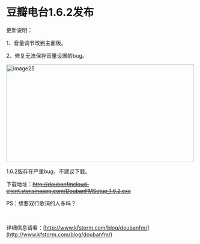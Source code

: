 # 豆瓣电台1.6.2发布

更新说明：

1、音量调节改到主面板。

2、修复无法保存音量设置的bug。

[<img style="background-image: none; border-bottom: 0px; border-left: 0px; padding-left: 0px; padding-right: 0px; display: inline; border-top: 0px; border-right: 0px; padding-top: 0px" title="image25" border="0" alt="image25" src="http://up.kfstorm.com/blog/images/1.6.2_149B2/image25_thumb.jpg" width="500" height="260" />](http://up.kfstorm.com/blog/images/1.6.2_149B2/image25.jpg)

1.6.2版存在严重bug，不建议下载。

下载地址：<strike>http://doubanfmcloud-client.stor.sinaapp.com/DoubanFMSetup_1.6.2.exe</strike>

PS：想要双行歌词的人多吗？

&#160;

详细信息请看：[http://www.kfstorm.com/blog/doubanfm/](http://www.kfstorm.com/blog/doubanfm/)
